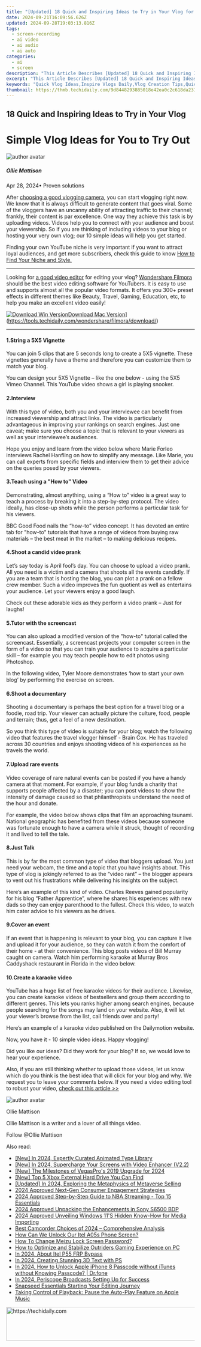 ```yaml
---
title: "[Updated] 18 Quick and Inspiring Ideas to Try in Your Vlog for 2024"
date: 2024-09-21T16:09:56.626Z
updated: 2024-09-28T19:03:13.816Z
tags: 
  - screen-recording
  - ai video
  - ai audio
  - ai auto
categories: 
  - ai
  - screen
description: "This Article Describes [Updated] 18 Quick and Inspiring Ideas to Try in Your Vlog for 2024"
excerpt: "This Article Describes [Updated] 18 Quick and Inspiring Ideas to Try in Your Vlog for 2024"
keywords: "Quick Vlog Ideas,Inspire Vlogs Daily,Vlog Creation Tips,Quick Vlogging Hacks,Creative Vlog Concepts,Inspirational Vlog Themes,Efficient Vlog Ideas"
thumbnail: https://thmb.techidaily.com/9d8448293885018e42ea0c2c618da231bf75f85bd2fb228b8b71882f24dcc32a.jpg
---
```


## 18 Quick and Inspiring Ideas to Try in Your Vlog

# Simple Vlog Ideas for You to Try Out

![author avatar](https://images.wondershare.com/filmora/article-images/ollie-mattison.jpg)

##### Ollie Mattison

 Apr 28, 2024• Proven solutions

After [choosing a good vlogging camera](https://tools.techidaily.com/wondershare/filmora/download/), you can start vlogging right now. We know that it is always difficult to generate content that goes viral. Some of the vloggers have an uncanny ability of attracting traffic to their channel; frankly, their content is par excellence. One way they achieve this task is by uploading videos. Videos help you to connect with your audience and boost your viewership. So if you are thinking of including videos to your blog or hosting your very own vlog; our 10 simple ideas will help you get started.

Finding your own YouTube niche is very important if you want to attract loyal audiences, and get more subscribers, check this guide to know [How to Find Your Niche and Style.](https://tools.techidaily.com/wondershare/filmora/download/)

---

Looking for [a good video editor](https://tools.techidaily.com/wondershare/filmora/download/) for editing your vlog? [Wondershare Filmora](https://tools.techidaily.com/wondershare/filmora/download/) should be the best video editing software for YouTubers. It is easy to use and supports almost all the popular video formats. It offers you 300+ preset effects in different themes like Beauty, Travel, Gaming, Education, etc, to help you make an excellent video easily!

[![Download Win Version](https://images.wondershare.com/filmora/guide/download-btn-win.jpg)](https://tools.techidaily.com/wondershare/filmora/download/)[Download Mac Version](https://images.wondershare.com/filmora/guide/download-btn-mac.jpg)](https://tools.techidaily.com/wondershare/filmora/download/)

---

#### 1.String a 5X5 Vignette

You can join 5 clips that are 5 seconds long to create a 5X5 vignette. These vignettes generally have a theme and therefore you can customize them to match your blog.

You can design your 5X5 Vignette – like the one below - using the 5X5 Vimeo Channel. This YouTube video shows a girl is playing snooker.

#### 2.Interview

With this type of video, both you and your interviewee can benefit from increased viewership and attract links. The video is particularly advantageous in improving your rankings on search engines. Just one caveat; make sure you choose a topic that is relevant to your viewers as well as your interviewee’s audiences.

Hope you enjoy and learn from the video below where Marie Forleo interviews Rachel Hanfling on how to simplify any message. Like Marie, you can call experts from specific fields and interview them to get their advice on the queries posed by your viewers.

#### 3.Teach using a "How to" Video

Demonstrating, almost anything, using a “How to” video is a great way to teach a process by breaking it into a step-by-step protocol. The video ideally, has close-up shots while the person performs a particular task for his viewers.

BBC Good Food nails the “how-to” video concept. It has devoted an entire tab for "how-to" tutorials that have a range of videos from buying raw materials – the best meat in the market – to making delicious recipes.

#### 4.Shoot a candid video prank

Let’s say today is April fool’s day. You can choose to upload a video prank. All you need is a victim and a camera that shoots all the events candidly. If you are a team that is hosting the blog, you can plot a prank on a fellow crew member. Such a video improves the fun quotient as well as entertains your audience. Let your viewers enjoy a good laugh.

Check out these adorable kids as they perform a video prank – Just for laughs!

#### 5.Tutor with the screencast

You can also upload a modified version of the "how-to" tutorial called the screencast. Essentially, a screencast projects your computer screen in the form of a video so that you can train your audience to acquire a particular skill – for example you may teach people how to edit photos using Photoshop.

In the following video, Tyler Moore demonstrates ‘how to start your own blog’ by performing the exercise on screen.

#### 6.Shoot a documentary

Shooting a documentary is perhaps the best option for a travel blog or a foodie, road trip. Your viewer can actually picture the culture, food, people and terrain; thus, get a feel of a new destination.

So you think this type of video is suitable for your blog; watch the following video that features the travel vlogger himself - Brain Cox. He has traveled across 30 countries and enjoys shooting videos of his experiences as he travels the world.

#### 7.Upload rare events

Video coverage of rare natural events can be posted if you have a handy camera at that moment. For example, if your blog funds a charity that supports people affected by a disaster; you can post videos to show the intensity of damage caused so that philanthropists understand the need of the hour and donate.

For example, the video below shows clips that film an approaching tsunami. National geographic has benefited from these videos because someone was fortunate enough to have a camera while it struck, thought of recording it and lived to tell the tale.

#### 8.Just Talk

This is by far the most common type of video that bloggers upload. You just need your webcam, the time and a topic that you have insights about. This type of vlog is jokingly referred to as the “video rant” – the blogger appears to vent out his frustrations while delivering his insights on the subject.

Here’s an example of this kind of video. Charles Reeves gained popularity for his blog “Father Apprentice”, where he shares his experiences with new dads so they can enjoy parenthood to the fullest. Check this video, to watch him cater advice to his viewers as he drives.

#### 9.Cover an event

If an event that is happening is relevant to your blog, you can capture it live and upload it for your audience, so they can watch it from the comfort of their home - at their convenience. This blog posts videos of Bill Murray caught on camera. Watch him performing karaoke at Murray Bros Caddyshack restaurant in Florida in the video below.

#### 10.Create a karaoke video

YouTube has a huge list of free karaoke videos for their audience. Likewise, you can create karaoke videos of bestsellers and group them according to different genres. This lets you ranks higher among search engines, because people searching for the songs may land on your website. Also, it will let your viewer’s browse from the list, call friends over and party!

Here’s an example of a karaoke video published on the Dailymotion website.

Now, you have it - 10 simple video ideas. Happy vlogging!

Did you like our ideas? Did they work for your blog? If so, we would love to hear your experience.

Also, if you are still thinking whether to upload those videos, let us know which do you think is the best idea that will click for your blog and why. We request you to leave your comments below. If you need a video editing tool to robust your video, [check out this article >>](https://tools.techidaily.com/wondershare/filmora/download/)

![author avatar](https://images.wondershare.com/filmora/article-images/ollie-mattison.jpg)

Ollie Mattison

Ollie Mattison is a writer and a lover of all things video.

Follow @Ollie Mattison


<ins class="adsbygoogle"
     style="display:block"
     data-ad-format="autorelaxed"
     data-ad-client="ca-pub-7571918770474297"
     data-ad-slot="1223367746"></ins>



<ins class="adsbygoogle"
     style="display:block"
     data-ad-client="ca-pub-7571918770474297"
     data-ad-slot="8358498916"
     data-ad-format="auto"
     data-full-width-responsive="true"></ins>


<span class="atpl-alsoreadstyle">Also read:</span>
<div><ul>
<li><a href="https://fox-glue.techidaily.com/new-in-2024-expertly-curated-animated-type-library/"><u>[New] In 2024, Expertly Curated Animated Type Library</u></a></li>
<li><a href="https://article-posts.techidaily.com/new-in-2024-supercharge-your-screens-with-video-enhancer-v22/"><u>[New] In 2024, Supercharge Your Screens with Video Enhancer (V2.2)</u></a></li>
<li><a href="https://fox-glue.techidaily.com/new-the-milestones-of-vegaspros-2019-upgrade-for-2024/"><u>[New] The Milestones of VegasPro's 2019 Upgrade for 2024</u></a></li>
<li><a href="https://video-capture.techidaily.com/new-top-5-xbox-external-hard-drive-you-can-find/"><u>[New] Top 5 Xbox External Hard Drive You Can Find</u></a></li>
<li><a href="https://fox-glue.techidaily.com/updated-in-2024-exploring-the-metaphysics-of-metaverse-selling/"><u>[Updated] In 2024, Exploring the Metaphysics of Metaverse Selling</u></a></li>
<li><a href="https://fox-glue.techidaily.com/2024-approved-next-gen-consumer-engagement-strategies/"><u>2024 Approved Next-Gen Consumer Engagement Strategies</u></a></li>
<li><a href="https://extra-support.techidaily.com/2024-approved-step-by-step-guide-to-nba-streaming-top-15-essentials/"><u>2024 Approved Step-by-Step Guide to NBA Streaming - Top 15 Essentials</u></a></li>
<li><a href="https://fox-direct.techidaily.com/2024-approved-unpacking-the-enhancements-in-sony-s6500-bdp/"><u>2024 Approved Unpacking the Enhancements in Sony S6500 BDP</u></a></li>
<li><a href="https://fox-glue.techidaily.com/2024-approved-unveiling-windows-11s-hidden-know-how-for-media-importing/"><u>2024 Approved Unveiling Windows 11'S Hidden Know-How for Media Importing</u></a></li>
<li><a href="https://fox-glue.techidaily.com/best-camcorder-choices-of-2024-comprehensive-analysis/"><u>Best Camcorder Choices of 2024 – Comprehensive Analysis</u></a></li>
<li><a href="https://unlock-android.techidaily.com/how-can-we-unlock-our-itel-a05s-phone-screen-by-drfone-android/"><u>How Can We Unlock Our Itel A05s Phone Screen?</u></a></li>
<li><a href="https://android-unlock.techidaily.com/how-to-change-meizu-lock-screen-password-by-drfone-android/"><u>How To Change Meizu Lock Screen Password?</u></a></li>
<li><a href="https://win-able.techidaily.com/how-to-optimize-and-stabilize-outriders-gaming-experience-on-pc/"><u>How to Optimize and Stabilize Outriders Gaming Experience on PC</u></a></li>
<li><a href="https://bypass-frp.techidaily.com/in-2024-about-itel-p55-frp-bypass-by-drfone-android/"><u>In 2024, About Itel P55 FRP Bypass</u></a></li>
<li><a href="https://fox-glue.techidaily.com/in-2024-creating-stunning-3d-text-with-ps/"><u>In 2024, Creating Stunning 3D Text with PS</u></a></li>
<li><a href="https://iphone-unlock.techidaily.com/in-2024-how-to-unlock-apple-iphone-8-passcode-without-itunes-without-knowing-passcode-drfone-by-drfone-ios/"><u>In 2024, How to Unlock Apple iPhone 8 Passcode without iTunes without Knowing Passcode? | Dr.fone</u></a></li>
<li><a href="https://fox-glue.techidaily.com/in-2024-periscope-broadcasts-setting-up-for-success/"><u>In 2024, Periscope Broadcasts Setting Up for Success</u></a></li>
<li><a href="https://fox-glue.techidaily.com/snapseed-essentials-starting-your-editing-journey/"><u>Snapseed Essentials Starting Your Editing Journey</u></a></li>
<li><a href="https://technical-tips.techidaily.com/taking-control-of-playback-pause-the-auto-play-feature-on-apple-music/"><u>Taking Control of Playback: Pause the Auto-Play Feature on Apple Music</u></a></li>
</ul></div>

<!-- affiliate ads begin -->
<a href="https://appsumo.8odi.net/c/5597632/2094482/7443" target="_top" id="2094482">
  <img src="//a.impactradius-go.com/display-ad/7443-2094482" border="0" alt="https://techidaily.com" width="728" height="90"/>
</a>
<img height="0" width="0" src="https://appsumo.8odi.net/i/5597632/2094482/7443" style="position:absolute;visibility:hidden;" border="0" />
<!-- affiliate ads end -->

